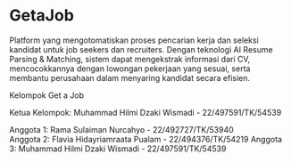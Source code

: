 # GetaJob

Platform yang mengotomatiskan proses pencarian kerja dan seleksi kandidat untuk job seekers dan recruiters. Dengan teknologi AI Resume Parsing &amp; Matching, sistem dapat mengekstrak informasi dari CV, mencocokkannya dengan lowongan pekerjaan yang sesuai, serta membantu perusahaan dalam menyaring kandidat secara efisien.

Kelompok Get a Job

Ketua Kelompok: Muhammad Hilmi Dzaki Wismadi - 22/497591/TK/54539

Anggota 1: Rama Sulaiman Nurcahyo - 22/492727/TK/53940  
Anggota 2: Flavia Hidayriamraata Pualam - 22/494376/TK/54219
Anggota 3: Muhammad Hilmi Dzaki Wismadi - 22/497591/TK/54539
